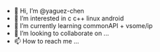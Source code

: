 - 👋 Hi, I’m @yaguez-chen
- 👀 I’m interested in c c++ linux android
- 🌱 I’m currently learning commonAPI + vsome/ip
- 💞️ I’m looking to collaborate on ...
- 📫 How to reach me ...

<!---
yaguez-chen/yaguez-chen is a ✨ special ✨ repository because its `README.md` (this file) appears on your GitHub profile.
You can click the Preview link to take a look at your changes.
--->
